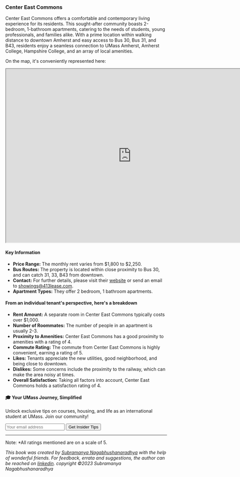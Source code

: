 ### Center East Commons
Center East Commons offers a comfortable and contemporary living experience for its residents. This sought-after community boasts 2-bedroom, 1-bathroom apartments, catering to the needs of students, young professionals, and families alike. With a prime location within walking distance to downtown Amherst and easy access to Bus 30, Bus 31, and B43, residents enjoy a seamless connection to UMass Amherst, Amherst College, Hampshire College, and an array of local amenities.

On the map, it's conveniently represented here:
<div class="responsive-container">
    <iframe src="https://www.google.com/maps/d/embed?mid=1aePsQOowOWH1rPzIUEzNIPQKurd3jjs&ehbc=2E312F" width="780" height="540"></iframe>
</div>

#### Key Information
- **Price Range:** The monthly rent varies from $1,800 to $2,250.
- **Bus Routes:** The property is located within close proximity to Bus 30, and can catch 31, 33, B43 from downtown.
- **Contact:** For further details, please visit their [website](https://www.centereastcommons.com/) or send an email to [showings@413lease.com](mailto:showings@413lease.com).
- **Apartment Types:** They offer 2 bedroom, 1 bathroom apartments.

#### From an individual tenant's perspective, here's a breakdown
- **Rent Amount:** A separate room in Center East Commons typically costs over $1,000.
- **Number of Roommates:** The number of people in an apartment is usually 2-3.
- **Proximity to Amenities:** Center East Commons has a good proximity to amenities with a rating of 4.
- **Commute Rating:** The commute from Center East Commons is highly convenient, earning a rating of 5.
- **Likes:** Tenants appreciate the new utilities, good neighborhood, and being close to downtown.
- **Dislikes:** Some concerns include the proximity to the railway, which can make the area noisy at times.
- **Overall Satisfaction:** Taking all factors into account, Center East Commons holds a satisfaction rating of 4.

<div class="new-newsletter">
    <h4>🎓 Your UMass Journey, Simplified</h4>
    <p>Unlock exclusive tips on courses, housing, and life as an international student at UMass. Join our community!</p>
    <form class="newsletter-form">
        <input type="email" name="email" placeholder="Your email address" required>
        <button type="submit" class="newsletter-btn">Get Insider Tips</button>
    </form>
</div>

---
Note: 
*All ratings mentioned are on a scale of 5.

*This book was created by [Subramanya Nagabhushanaradhya](https://subramanya.ai) with the help of wonderful friends. For feedback, errata and suggestions, the author can be reached on [linkedin](https://www.linkedin.com/in/nsubramanya). copyright ©2023 Subramanya Nagabhushanaradhya*